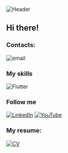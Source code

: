 ![Header](https://github.com/RoRomario360/RoRomario360/blob/main/assets/cover.jpg)

## Hi there!

### Contacts:

![email](https://img.shields.io/badge/-fotoromario@gmail.com-090909?style=for-the-badge&logo=email&logoColor=007BB6)

### My skills

![Flutter](https://github.com/RoRomario360/RoRomario360/blob/main/assets/skills.jpg)

### Follow me

[![LinkedIn](https://img.shields.io/badge/-linkedIn-090909?style=for-the-badge&logo=linkedin&logoColor=007BB6)](https://www.linkedin.com/in/romanmerkulov/)
[![YouTube](https://img.shields.io/badge/-YouTube-090909?style=for-the-badge&logo=YouTube&logoColor=FF0000)](https://www.youtube.com/channel/UCnKj-vGklXnCgjGc3wVbfnA)

### My resume:

[![CV](https://img.shields.io/badge/-CV-090909?style=for-the-badge&logo=CV&logoColor=007BB6)](https://drive.google.com/file/d/1ZjtAg5HhX2p4XCOAcU0hfdOzKN7c5mtx/view?usp=sharing)
